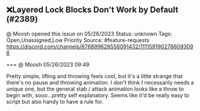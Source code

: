 ## ❌Layered Lock Blocks Don't Work by Default (#2389)
@ Moosh opened this issue on 05/26/2023
Status: unknown
Tags: Open,Unassigned,Low Priority
Source: #feature-requests https://discord.com/channels/876899628556091432/1111591902786093096


=== @ Moosh 05/26/2023 09:49

Pretty simple, lifting and throwing feels cool, but it's a little strange that there's no pause and throwing animation. I don't think I necessarily needs a unique one, but the general stab / attack animation looks like a throw to begin with, sooo...pretty self explanatory. Seems like it'd be really easy to script but also handy to have a rule for.
